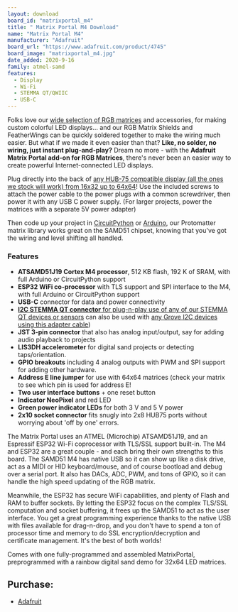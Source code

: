```yaml
---
layout: download
board_id: "matrixportal_m4"
title: " Matrix Portal M4 Download"
name: "Matrix Portal M4"
manufacturer: "Adafruit"
board_url: "https://www.adafruit.com/product/4745"
board_image: "matrixportal_m4.jpg"
date_added: 2020-9-16
family: atmel-samd
features:
  - Display
  - Wi-Fi
  - STEMMA QT/QWIIC
  - USB-C
---
```


Folks love our [wide selection of RGB matrices](https://www.adafruit.com/category/327) and accessories, for making custom colorful LED displays... and our RGB Matrix Shields and FeatherWings can be quickly soldered together to make the wiring much easier. But what if we made it even easier than that? **Like, no solder, no wiring, just instant plug-and-play?** Dream no more - with the **Adafruit Matrix Portal add-on for RGB Matrices**, there's never been an easier way to create powerful Internet-connected LED displays.

Plug directly into the back of [any HUB-75 compatible display (all the ones we stock will work) from 16x32 up to 64x64](https://www.adafruit.com/category/327)! Use the included screws to attach the power cable to the power plugs with a common screwdriver, then power it with any USB C power supply. (For larger projects, power the matrices with a separate 5V power adapter)

Then code up your project in [CircuitPython](https://learn.adafruit.com/rgb-led-matrices-matrix-panels-with-circuitpython) or [Arduino](https://learn.adafruit.com/adafruit-protomatter-rgb-matrix-library), our Protomatter matrix library works great on the SAMD51 chipset, knowing that you've got the wiring and level shifting all handled.

### Features

* **ATSAMD51J19 Cortex M4 processor**, 512 KB flash, 192 K of SRAM, with full Arduino or CircuitPython support
* **ESP32 WiFi co-processor** with TLS support and SPI interface to the M4, with full Arduino or CircuitPython support
* **USB-C** connector for data and power connectivity
* [**I2C STEMMA QT connector** for plug-n-play use of any of our STEMMA QT devices or sensors](https://www.adafruit.com/category/620) can also be used with [any Grove I2C devices using this adapter cable](https://www.adafruit.com/product/4528))
* **JST 3-pin connector** that also has analog input/output, say for adding audio playback to projects
* **LIS3DH accelerometer** for digital sand projects or detecting taps/orientation.
* **GPIO breakouts** including 4 analog outputs with PWM and SPI support for adding other hardware.
* **Address E line jumper** for use with 64x64 matrices (check your matrix to see which pin is used for address E!
* **Two user interface buttons** + one reset button
* **Indicator NeoPixel** and red LED
* **Green power indicator LEDs** for both 3 V and 5 V power
* **2x10 socket connector** fits snugly into 2x8 HUB75 ports without worrying about 'off by one' errors.

The Matrix Portal uses an ATMEL (Microchip) ATSAMD51J19, and an Espressif ESP32 Wi-Fi coprocessor with TLS/SSL support built-in. The M4 and ESP32 are a great couple - and each bring their own strengths to this board. The SAMD51 M4 has native USB so it can show up like a disk drive, act as a MIDI or HID keyboard/mouse, and of course bootload and debug over a serial port. It also has DACs, ADC, PWM, and tons of GPIO, so it can handle the high speed updating of the RGB matrix.

Meanwhile, the ESP32 has secure WiFi capabilities, and plenty of Flash and RAM to buffer sockets. By letting the ESP32 focus on the complex TLS/SSL computation and socket buffering, it frees up the SAMD51 to act as the user interface. You get a great programming experience thanks to the native USB with files available for drag-n-drop, and you don't have to spend a ton of processor time and memory to do SSL encryption/decryption and certificate management. It's the best of both worlds!

Comes with one fully-programmed and assembled MatrixPortal, preprogrammed with a rainbow digital sand demo for 32x64 LED matrices.

## Purchase:

* [Adafruit](https://www.adafruit.com/product/4745)
